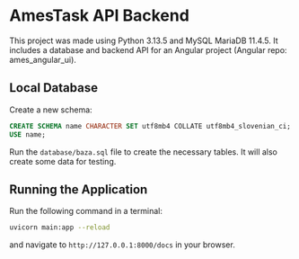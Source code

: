 # AmesTask API Backend
This project was made using Python 3.13.5 and MySQL MariaDB 11.4.5.
It includes a database and backend API for an Angular project (Angular repo: ames_angular_ui).

## Local Database
Create a new schema:
```sql
CREATE SCHEMA name CHARACTER SET utf8mb4 COLLATE utf8mb4_slovenian_ci;
USE name;
```
Run the `database/baza.sql` file to create the necessary tables. It will also create some data for testing.

## Running the Application
Run the following command in a terminal:
```bash
uvicorn main:app --reload
```
and navigate to `http://127.0.0.1:8000/docs` in your browser.
